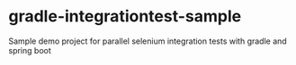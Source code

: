 # gradle-integrationtest-sample
Sample demo project for parallel selenium integration tests with gradle and spring boot
